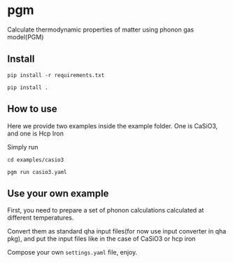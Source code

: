 # pgm
Calculate thermodynamic properties of matter using phonon gas model(PGM)

## Install
``pip install -r requirements.txt``

``pip install .``


## How to use
Here we provide two examples inside the example folder. One is CaSiO3, and one is Hcp Iron

Simply run

``cd examples/casio3``

``pgm run casio3.yaml``

## Use your own example
First, you need to prepare a set of phonon calculations calculated at different temperatures.

Convert them as standard qha input files(for now use input converter in qha pkg), and put the input files like in the case of CaSiO3 or hcp iron

Compose your own `settings.yaml` file, enjoy.

 
